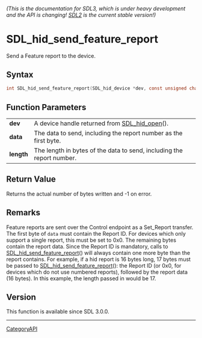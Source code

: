 ###### (This is the documentation for SDL3, which is under heavy development and the API is changing! [SDL2](https://wiki.libsdl.org/SDL2/) is the current stable version!)
# SDL_hid_send_feature_report

Send a Feature report to the device.

## Syntax

```c
int SDL_hid_send_feature_report(SDL_hid_device *dev, const unsigned char *data, size_t length);

```

## Function Parameters

|                |                                                                       |
| -------------- | --------------------------------------------------------------------- |
| **dev**        | A device handle returned from [SDL_hid_open](SDL_hid_open)().         |
| **data**       | The data to send, including the report number as the first byte.      |
| **length**     | The length in bytes of the data to send, including the report number. |

## Return Value

Returns the actual number of bytes written and -1 on error.

## Remarks

Feature reports are sent over the Control endpoint as a Set_Report
transfer. The first byte of `data` must contain the Report ID. For devices
which only support a single report, this must be set to 0x0. The remaining
bytes contain the report data. Since the Report ID is mandatory, calls to
[SDL_hid_send_feature_report](SDL_hid_send_feature_report)() will always
contain one more byte than the report contains. For example, if a hid
report is 16 bytes long, 17 bytes must be passed to
[SDL_hid_send_feature_report](SDL_hid_send_feature_report)(): the Report ID
(or 0x0, for devices which do not use numbered reports), followed by the
report data (16 bytes). In this example, the length passed in would be 17.

## Version

This function is available since SDL 3.0.0.

----
[CategoryAPI](CategoryAPI)

